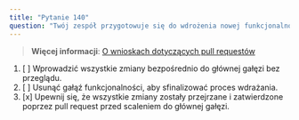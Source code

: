 ```yaml
---
title: "Pytanie 140"
question: "Twój zespół przygotowuje się do wdrożenia nowej funkcjonalności przy użyciu gałęzi GitHub. Co należy zrobić, aby upewnić się, że gałąź funkcjonalności jest gotowa do wdrożenia?"
---
```


> **Więcej informacji**: [O wnioskach dotyczących pull requestów](https://docs.github.com/en/pull-requests/collaborating-with-pull-requests/proposing-changes-to-your-work-with-pull-requests/about-pull-requests)
1. [ ] Wprowadzić wszystkie zmiany bezpośrednio do głównej gałęzi bez przeglądu.
1. [ ] Usunąć gałąź funkcjonalności, aby sfinalizować proces wdrażania.
1. [x] Upewnij się, że wszystkie zmiany zostały przejrzane i zatwierdzone poprzez pull request przed scaleniem do głównej gałęzi.
